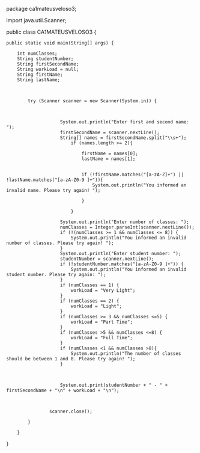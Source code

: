 package ca1mateusveloso3;

import java.util.Scanner;

public class CA1MATEUSVELOSO3 {
    

    public static void main(String[] args) {
        
        int numClasses;
        String studentNumber;
        String firstSecondName;
        String workLoad = null;
        String firstName;
        String lastName;
        
        
        
            try (Scanner scanner = new Scanner(System.in)) {



                        System.out.println("Enter first and second name: ");
                        firstSecondName = scanner.nextLine();
                        String[] names = firstSecondName.split("\\s+");
                            if (names.length >= 2){

                                firstName = names[0];
                                lastName = names[1];
                                

                                if (!firstName.matches("[a-zA-Z]+") || !lastName.matches("[a-zA-Z0-9 ]+")){
                                    System.out.println("You informed an invalid name. Please try again! ");

                                } 

                            }

                        System.out.println("Enter number of classes: ");
                        numClasses = Integer.parseInt(scanner.nextLine());
                        if (!(numClasses >= 1 && numClasses <= 8)) {
                            System.out.println("You informed an invalid number of classes. Please try again! ");   
                        }
                        System.out.println("Enter student number: ");
                        studentNumber = scanner.nextLine();
                        if (!studentNumber.matches("[a-zA-Z0-9 ]+")) {
                            System.out.println("You informed an invalid student number. Please try again: ");
                        }
                        if (numClasses == 1) {
                            workLoad = "Very Light";
                        }
                        if (numClasses == 2) {
                            workLoad = "Light";
                        }
                        if (numClasses >= 3 && numClasses <=5) {
                            workLoad = "Part Time";
                        }
                        if (numClasses >5 && numClasses <=8) {
                            workLoad = "Full Time";
                        }
                        if (numClasses <1 && numClasses >8){
                            System.out.println("The number of classes should be between 1 and 8. Please try again! ");
                        }



                        System.out.print(studentNumber + " - " + firstSecondName + "\n" + workLoad + "\n"); 



                    scanner.close();
                
            }
            
        }
            
           
            
            
}        
            

   
        


